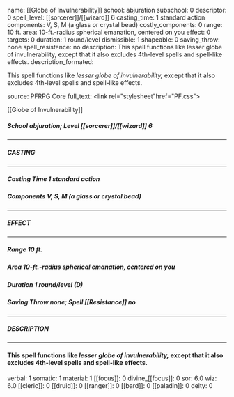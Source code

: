 name: [[Globe of Invulnerability]]
school: abjuration
subschool: 0
descriptor: 0
spell_level: [[sorcerer]]/[[wizard]] 6
casting_time: 1 standard action
components: V, S, M (a glass or crystal bead)
costly_components: 0
range: 10 ft.
area: 10-ft.-radius spherical emanation, centered on you
effect: 0
targets: 0
duration: 1 round/level
dismissible: 1
shapeable: 0
saving_throw: none
spell_resistence: no
description: This spell functions like lesser globe of invulnerability, except that it also excludes 4th-level spells and spell-like effects.
description_formated: <p>This spell functions like <i>lesser globe of invulnerability,</i> except that it also excludes 4th-level spells and spell-like effects.</p>
source: PFRPG Core
full_text: <link rel="stylesheet"href="PF.css"><div class="heading"><p class="alignleft">[[Globe of Invulnerability]]</p><div style="clear: both;"></div></div><div><h5><b>School </b>abjuration; <b>Level </b>[[sorcerer]]/[[wizard]] 6</h5></div><hr/><div><h5><b>CASTING</b></h5></div><hr/><div><h5><b>Casting Time </b>1 standard action</h5><h5><b>Components </b>V, S, M (a glass or crystal bead)</h5></div><hr/><div><h5><b>EFFECT</b></h5></div><hr/><div><h5><b>Range </b>10 ft.</h5><h5><b>Area </b>10-ft.-radius spherical emanation, centered on you</h5><h5><b>Duration </b>1 round/level (D)</h5><h5><b>Saving Throw </b>none; <b>Spell [[Resistance]] </b>no</h5></div><hr/><div><h5><b>DESCRIPTION</b></h5></div><hr/><div><h4><p>This spell functions like <i>lesser globe of invulnerability,</i> except that it also excludes 4th-level spells and spell-like effects.</p></h4></div>
verbal: 1
somatic: 1
material: 1
[[focus]]: 0
divine_[[focus]]: 0
sor: 6.0
wiz: 6.0
[[cleric]]: 0
[[druid]]: 0
[[ranger]]: 0
[[bard]]: 0
[[paladin]]: 0
deity: 0
